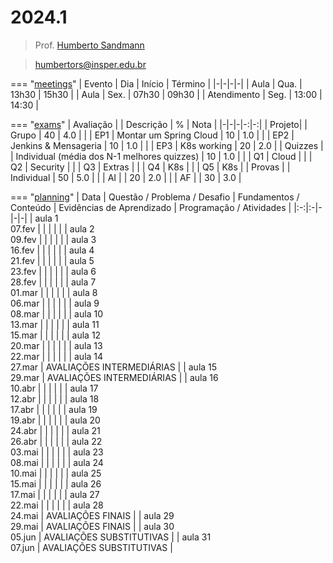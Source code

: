 # 2024.1

> Prof. [Humberto Sandmann](https://hsandmann.github.io)

> [humbertors@insper.edu.br](mailto:humbertors@insper.edu.br)

=== "[meetings](#meetings)"
    | Evento | Dia | Início | Término |
    |-|-|-|-|
    | Aula | Qua. | 13h30 | 15h30 |
    | Aula | Sex. | 07h30 | 09h30 |
    | Atendimento | Seg. | 13:00 | 14:30 |

=== "[exams](#exams)"
    | Avaliação | | Descrição | % | Nota |
    |-|-|-|-:|-:|
    | Projeto|  | Grupo | 40 | 4.0 |
    | | EP1 | Montar um Spring Cloud | 10 | 1.0 |
    | | EP2 | Jenkins & Mensageria | 10 | 1.0 |
    | | EP3 | K8s working | 20 | 2.0 |
    | Quizzes | | Individual (média dos N-1 melhores quizzes) | 10 | 1.0 |
    | | Q1 | Cloud | 
    | | Q2 | Security |
    | | Q3 | Extras |
    | | Q4 | K8s | 
    | | Q5 | K8s | 
    | Provas | | Individual | 50 | 5.0 |
    | | AI | | 20 | 2.0 |
    | | AF | | 30 | 3.0 |

=== "[planning](#planning)"
    | Data | Questão / Problema / Desafio	| Fundamentos / Conteúdo |	Evidências de Aprendizado	| Programação / Atividades |
    |:-:|:-|-|-|-|
    | aula 1 <br>07.fev | | | | |
    | aula 2 <br>09.fev | | | | |
    | aula 3 <br>16.fev | | | | |
    | aula 4 <br>21.fev | | | | |
    | aula 5 <br>23.fev | | | | |
    | aula 6 <br>28.fev | | | | |
    | aula 7 <br>01.mar | | | | |
    | aula 8 <br>06.mar | | | | |
    | aula 9 <br>08.mar | | | | |
    | aula 10 <br>13.mar | | | | |
    | aula 11 <br>15.mar | | | | |
    | aula 12 <br>20.mar | | | | |
    | aula 13 <br>22.mar | | | | |
    | aula 14 <br>27.mar | AVALIAÇÕES INTERMEDIÁRIAS |
    | aula 15 <br>29.mar | AVALIAÇÕES INTERMEDIÁRIAS |
    | aula 16 <br>10.abr | | | | |
    | aula 17 <br>12.abr | | | | |
    | aula 18 <br>17.abr | | | | |
    | aula 19 <br>19.abr | | | | |
    | aula 20 <br>24.abr | | | | |
    | aula 21 <br>26.abr | | | | |
    | aula 22 <br>03.mai | | | | |
    | aula 23 <br>08.mai | | | | |
    | aula 24 <br>10.mai | | | | |
    | aula 25 <br>15.mai | | | | |
    | aula 26 <br>17.mai | | | | |
    | aula 27 <br>22.mai | | | | |
    | aula 28 <br>24.mai | AVALIAÇÕES FINAIS |
    | aula 29 <br>29.mai | AVALIAÇÕES FINAIS |
    | aula 30 <br>05.jun | AVALIAÇÕES SUBSTITUTIVAS |
    | aula 31 <br>07.jun | AVALIAÇÕES SUBSTITUTIVAS |


<!-- Fevereiro

| D | S | T | Q | Q | S | S |
|:-:|:-:|:-:|:-:|:-:|:-:|:-:|
|   |   |   |   | 1 | 2 | 3 |
| 4 | 5 | 6 | 7 | 8 | 9 | 10|
| 11| 12| 13| 14| 15| 16| 17|
| 18| 19| 20| 21| 22| 23| 24|
| 25| 26| 27| 28| 29|   |   |

Março

| D | S | T | Q | Q | S | S |
|:-:|:-:|:-:|:-:|:-:|:-:|:-:|
|   |   |   |   |   | 1 | 2 |
| 3 | 4 | 5 | 6 | 7 | 8 | 9 |
| 10| 11| 12| 13| 14| 15| 16|
| 17| 18| 19| 20| 21| 22| 23|
| 24| 25| 26| 27| 28| 29| 30|
| 31|   |   |   |   |   |   |

Abril

| D | S | T | Q | Q | S | S |
|:-:|:-:|:-:|:-:|:-:|:-:|:-:|
|   | 1 | 2 | 3 | 4 | 5 | 6 |
| 7 | 8 | 9 | 10| 11| 12| 13|
| 14| 15| 16| 17| 18| 19| 20|
| 21| 22| 23| 24| 25| 26| 27|
| 28| 29| 30|   |   |   |   |


Maio

| D | S | T | Q | Q | S | S |
|:-:|:-:|:-:|:-:|:-:|:-:|:-:|
|   |   |   | 1 | 2 | 3 | 4 |
| 5 | 6 | 7 | 8 | 9 | 10| 11|
| 12| 13| 14| 15| 16| 17| 18|
| 19| 20| 21| 22| 23| 24| 25|
| 26| 27| 28| 29| 30| 31|   |

Junho

| D | S | T | Q | Q | S | S |
|:-:|:-:|:-:|:-:|:-:|:-:|:-:|
|   |   |   |   |   |   | 1 |
| 2 | 3 | 4 | 5 | 6 | 7 | 8 |
| 9 | 10| 11| 12| 13| 14| 15|
| 16| 17| 18| 19| 20| 21| 22|
| 23| 24| 25| 26| 27| 28| 29|
| 30|   |   |   |   |   |   |

=== "maven"
    ``xml     <dependency>     </dependency>     ``
=== "gradle"
    ``yaml     ``

```javascript
console.log('Code Tab A');
```

```javascript
console.log('Code Tab B');
```

=== "C"

    ``` c
    #include <stdio.h>

    int main(void) {
      printf("Hello world!\n");
      return 0;
    }
    ```

=== "C++"

    ``` c++
    #include`<iostream>`

    int main(void) {
      std::cout << "Hello world!" << std::endl;
      return 0;
    }
    ``` -->
